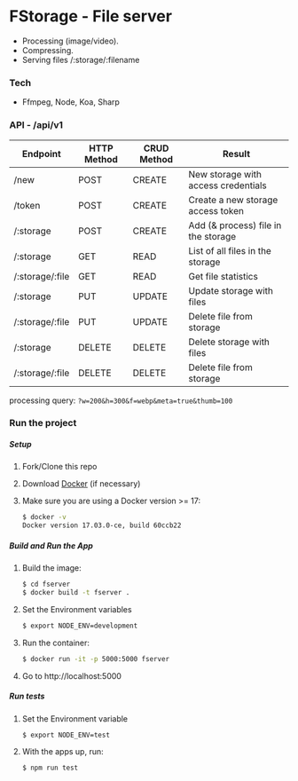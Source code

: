 # FStorage - File server

 * Processing (image/video).
 * Compressing.
 * Serving files /:storage/:filename

### Tech

 * Ffmpeg, Node, Koa, Sharp

### API - /api/v1

| Endpoint        | HTTP Method | CRUD Method | Result                              |
|-----------------|-------------|-------------|-------------------------------------|
| /new            | POST        | CREATE      | New storage with access credentials |
| /token          | POST        | CREATE      | Create a new storage access token   |    
| /:storage       | POST        | CREATE      | Add (& process) file in the storage |
| /:storage       | GET         | READ        | List of all files in the storage    |
| /:storage/:file | GET         | READ        | Get file statistics                 |
| /:storage       | PUT         | UPDATE      | Update storage with files           |
| /:storage/:file | PUT         | UPDATE      | Delete file from storage            |
| /:storage       | DELETE      | DELETE      | Delete storage with files           |
| /:storage/:file | DELETE      | DELETE      | Delete file from storage            |

processing query: `?w=200&h=300&f=webp&meta=true&thumb=100`

### Run the project

##### Setup

1. Fork/Clone this repo
1. Download [Docker](https://docs.docker.com/docker-for-mac/install/) (if necessary)
1. Make sure you are using a Docker version >= 17:

    ```sh
    $ docker -v
    Docker version 17.03.0-ce, build 60ccb22
    ```

##### Build and Run the App

1. Build the image:
  
    ```sh
    $ cd fserver
    $ docker build -t fserver .
    ```
1. Set the Environment variables

    ```sh
    $ export NODE_ENV=development
    ```
1. Run the container:

    ```sh
    $ docker run -it -p 5000:5000 fserver
    ```
1. Go to http://localhost:5000


##### Run tests

1. Set the Environment variable
    ```sh
    $ export NODE_ENV=test
    ```

1. With the apps up, run:

    ```sh
    $ npm run test
    ```
